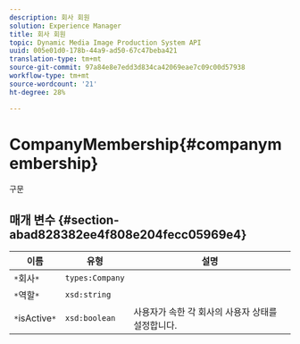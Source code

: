 ```yaml
---
description: 회사 회원
solution: Experience Manager
title: 회사 회원
topic: Dynamic Media Image Production System API
uuid: 005e01d0-178b-44a9-ad50-67c47beba421
translation-type: tm+mt
source-git-commit: 97a84e8e7edd3d834ca42069eae7c09c00d57938
workflow-type: tm+mt
source-wordcount: '21'
ht-degree: 28%

---
```



# CompanyMembership{#companymembership}

구문

## 매개 변수 {#section-abad828382ee4f808e204fecc05969e4}

| 이름 | 유형 | 설명 |
|---|---|---|
| `*`회사`*` | `types:Company` |  |
| `*`역할`*` | `xsd:string` |  |
| `*`isActive`*` | `xsd:boolean` | 사용자가 속한 각 회사의 사용자 상태를 설정합니다. |

